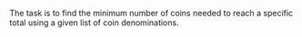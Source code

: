 The task is to find the minimum number of coins needed to reach a specific total using a given list of coin denominations.
